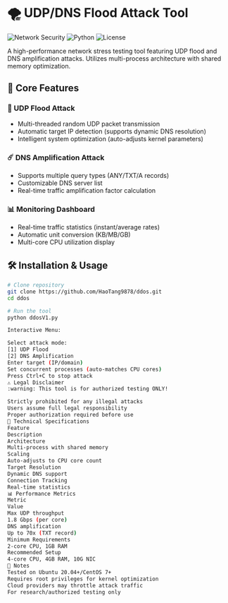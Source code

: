 # 🌪️ UDP/DNS Flood Attack Tool

![Network Security](https://img.shields.io/badge/Type-Network_Stress_Test-blue)
![Python](https://img.shields.io/badge/Python-3.6+-green)
![License](https://img.shields.io/badge/Legal-Requires_Authorization-red)

A high-performance network stress testing tool featuring UDP flood and DNS amplification attacks. Utilizes multi-process architecture with shared memory optimization.

## 📌 Core Features

### 🚀 UDP Flood Attack
- Multi-threaded random UDP packet transmission
- Automatic target IP detection (supports dynamic DNS resolution)
- Intelligent system optimization (auto-adjusts kernel parameters)

### ☄️ DNS Amplification Attack
- Supports multiple query types (ANY/TXT/A records)
- Customizable DNS server list
- Real-time traffic amplification factor calculation

### 📊 Monitoring Dashboard
- Real-time traffic statistics (instant/average rates)
- Automatic unit conversion (KB/MB/GB)
- Multi-core CPU utilization display

## 🛠️ Installation & Usage

```bash
# Clone repository
git clone https://github.com/HaoTang9878/ddos.git
cd ddos

# Run the tool
python ddosV1.py

Interactive Menu:

Select attack mode:
[1] UDP Flood
[2] DNS Amplification
Enter target (IP/domain)
Set concurrent processes (auto-matches CPU cores)
Press Ctrl+C to stop attack
⚠️ Legal Disclaimer
:warning: This tool is for authorized testing ONLY! 

Strictly prohibited for any illegal attacks
Users assume full legal responsibility
Proper authorization required before use
🔧 Technical Specifications
Feature
Description
Architecture
Multi-process with shared memory
Scaling
Auto-adjusts to CPU core count
Target Resolution
Dynamic DNS support
Connection Tracking
Real-time statistics
📊 Performance Metrics
Metric
Value
Max UDP throughput
1.8 Gbps (per core)
DNS amplification
Up to 70x (TXT record)
Minimum Requirements
2-core CPU, 1GB RAM
Recommended Setup
4-core CPU, 4GB RAM, 10G NIC
📝 Notes
Tested on Ubuntu 20.04+/CentOS 7+
Requires root privileges for kernel optimization
Cloud providers may throttle attack traffic
For research/authorized testing only

